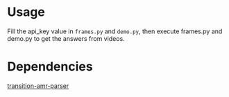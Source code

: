 # Usage

Fill the api_key value in `frames.py` and `demo.py`, then execute frames.py and demo.py to get the answers from videos.

# Dependencies 

[transition-amr-parser ](https://github.com/IBM/transition-amr-parser)